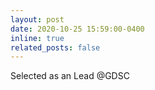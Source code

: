 ```yaml
---
layout: post
date: 2020-10-25 15:59:00-0400
inline: true
related_posts: false
---
```


Selected as an Lead @GDSC
